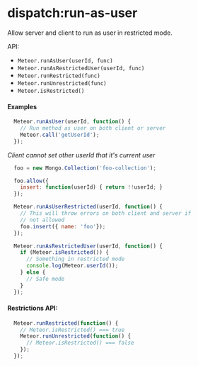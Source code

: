 dispatch:run-as-user
===============

Allow server and client to run as user in restricted mode.

API:
* `Meteor.runAsUser(userId, func)`
* `Meteor.runAsRestrictedUser(userId, func)`
* `Meteor.runRestricted(func)`
* `Meteor.runUnrestricted(func)`
* `Meteor.isRestricted()`


#### Examples
```js
  Meteor.runAsUser(userId, function() {
    // Run method as user on both client or server
    Meteor.call('getUserId');
  });
```
*Client cannot set other userId that it's current user*

```js
  foo = new Mongo.Collection('foo-collection');

  foo.allow({
    insert: function(userId) { return !!userId; }
  });

  Meteor.runAsUserRestricted(userId, function() {
    // This will throw errors on both client and server if
    // not allowed
    foo.insert({ name: 'foo'});
  });
```

```js
  Meteor.runAsRestrictedUser(userId, function() {
    if (Meteor.isRestricted()) {
      // Something in restricted mode
      console.log(Meteor.userId());
    } else {
      // Safe mode
    }
  });
```

#### Restrictions API:
```js
  Meteor.runRestricted(function() {
    // Meteor.isRestricted() === true
    Meteor.runUnrestricted(function() {
      // Meteor.isRestricted() === false
    });
  });
```